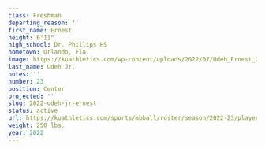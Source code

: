 ```yaml
---
class: Freshman
departing_reason: ''
first_name: Ernest
height: 6'11"
high_school: Dr. Phillips HS
hometown: Orlando, Fla.
image: https://kuathletics.com/wp-content/uploads/2022/07/Udeh_Ernest_2022_5988-600x500.jpg
last_name: Udeh Jr.
notes: ''
number: 23
position: Center
projected: ''
slug: 2022-udeh-jr-ernest
status: active
url: https://kuathletics.com/sports/mbball/roster/season/2022-23/player/ernest-udeh-jr/
weight: 250 lbs.
year: 2022
---
```

